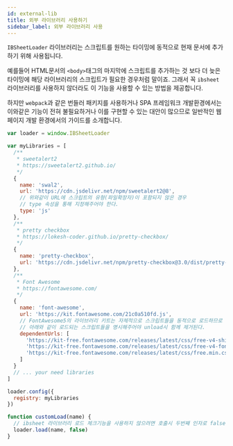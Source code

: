 ```yaml
---
id: external-lib
title: 외부 라이브러리 사용하기
sidebar_label: 외부 라이브러리 사용
---
```


`IBSheetLoader` 라이브러리는 스크립트를 원하는 타이밍에 동적으로 현재 문서에 추가하기 위해 사용됩니다.

예를들어 HTML문서의 `<body>`태그의 마지막에 스크립트를 추가하는 것 보다 더 늦은 타이밍에 해당 라이브러리의 스크립트가 필요한 경우처럼 말이죠. 그래서 꼭 `ibsheet` 라이브러리를 사용하지 않더라도 이 기능을 사용할 수 있는 방법을 제공합니다.

하지만 `webpack`과 같은 번들러 패키지를 사용하거나 SPA 프레임워크 개발환경에서는 이와같은 기능이 전혀 불필요하거나 이를 구현할 수 있는 대안이 많으므로 일반적인 웹페이지 개발 환경에서의 가이드를 소개합니다.

```js
var loader = window.IBSheetLoader

var myLibraries = [
  /**
   * sweetalert2
   * https://sweetalert2.github.io/
   */
  {
    name: 'swal2',
    url: 'https://cdn.jsdelivr.net/npm/sweetalert2@8',
    // 위와같이 URL에 스크립트의 유형(파일확장자)이 포함되지 않은 경우
    // type 속성을 통해 지정해주어야 한다.
    type: 'js'
  },
  /**
   * pretty checkbox
   * https://lokesh-coder.github.io/pretty-checkbox/
   */
  {
    name: 'pretty-checkbox',
    url: 'https://cdn.jsdelivr.net/npm/pretty-checkbox@3.0/dist/pretty-checkbox.min.css'
  },
  /**
   * Font Awesome
   * https://fontawesome.com/
   */
  {
    name: 'font-awesome',
    url: 'https://kit.fontawesome.com/21c0a510fd.js',
    // FontAwesome5의 라이브러리 키트는 자체적으로 스크립트들을 동적으로 로드하므로
    // 아래와 같이 로드되는 스크립트들을 명시해주어야 unload시 함께 제거된다.
    dependentUrls: [
      'https://kit-free.fontawesome.com/releases/latest/css/free-v4-shims.min.css',
      'https://kit-free.fontawesome.com/releases/latest/css/free-v4-font-face.min.css',
      'https://kit-free.fontawesome.com/releases/latest/css/free.min.css'
    ]
  }
  // ... your need libraries
]

loader.config({
  registry: myLibraries
})

function customLoad(name) {
  // ibsheet 라이브러리 로드 체크기능을 사용하지 않으려면 호출시 두번째 인자로 false를 전달해야 한다.
  loader.load(name, false)
}
```